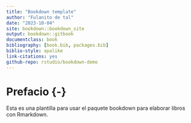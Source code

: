 ```yaml
--- 
title: "Bookdown template"
author: "Fulanito de tal"
date: "2023-10-04"
site: bookdown::bookdown_site
output: bookdown::gitbook
documentclass: book
bibliography: [book.bib, packages.bib]
biblio-style: apalike
link-citations: yes
github-repo: rstudio/bookdown-demo
---
```


# Prefacio {-}

Esta es una plantilla para usar el paquete bookdown para elaborar libros con Rmarkdown.
